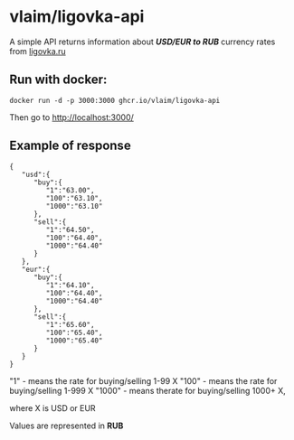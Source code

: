 # vlaim/ligovka-api

A simple API returns information about ***USD/EUR to RUB*** currency rates from [ligovka.ru](https://ligovka.ru) 

## Run with docker: 

```docker run -d -p 3000:3000 ghcr.io/vlaim/ligovka-api```

Then go to [http://localhost:3000/](http://localhost:3000/) 

## Example of response 

```
{
   "usd":{
      "buy":{
         "1":"63.00",
         "100":"63.10",
         "1000":"63.10"
      },
      "sell":{
         "1":"64.50",
         "100":"64.40",
         "1000":"64.40"
      }
   },
   "eur":{
      "buy":{
         "1":"64.10",
         "100":"64.40",
         "1000":"64.40"
      },
      "sell":{
         "1":"65.60",
         "100":"65.40",
         "1000":"65.40"
      }
   }
}
```

"1" - means the rate for buying/selling 1-99 X 
"100" - means the rate for buying/selling 1-999 X 
"1000" - means therate for buying/selling 1000+ X, 

where X is USD or EUR

Values are represented in **RUB** 
